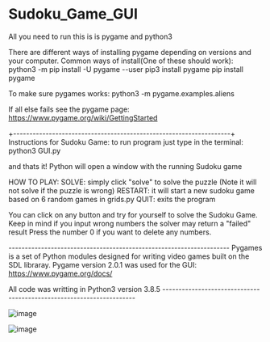 # Sudoku_Game_GUI

All you need to run this is is pygame and python3

There are different ways of installing pygame depending on versions and your computer. 
Common ways of install(One of these should work):
python3 -m pip install -U pygame --user
pip3 install pygame
pip install pygame

To make sure pygames works:
python3 -m pygame.examples.aliens

If all else fails see the pygame page:
https://www.pygame.org/wiki/GettingStarted

+-------------------------------------------------------------------+
Instructions for Sudoku Game:
to run program just type in the terminal:
python3 GUI.py

and thats it! Python will open a window with the running Sudoku game

HOW TO PLAY:
SOLVE: simply click "solve" to solve the puzzle (Note it will not solve if the puzzle is wrong)
RESTART: it will start a new sudoku game based on 6 random games in grids.py
QUIT: exits the program

You can click on any button and try for yourself to solve the Sudoku Game.
Keep in mind if you input wrong numbers the solver may return a "failed" result
Press the number 0 if you want to delete any numbers. 



*--------------------------------------------------------------------*
Pygames is a set of Python modules designed for writing video games built on the SDL libraray.
Pygame version 2.0.1 was used for the GUI: https://www.pygame.org/docs/

All code was writting in Python3 version 3.8.5 
*---------------------------------------------------------------------*


![image](https://user-images.githubusercontent.com/61338213/110221806-16025800-7e83-11eb-83ad-9ca50fc88a16.png)

![image](https://user-images.githubusercontent.com/61338213/110221858-61b50180-7e83-11eb-89ee-79a4f994322f.png)

